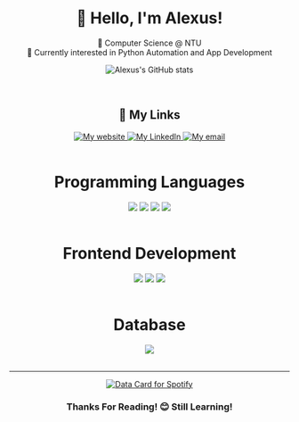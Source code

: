<div align = "center">
<h1> 👋 Hello, I'm Alexus! </h1>

🏫 Computer Science @ NTU <br/>
📖 Currently interested in Python Automation and App Development <br/>

<div>

  ![Alexus's GitHub stats](https://github-readme-stats.vercel.app/api?username=alexusljf&show_icons=true&count_private=true&theme=ocean_dark)

</div>

<br/>

<div>
    <h2>🔗 My Links</h2>
    <a href="https://alexusljf.github.io/">
        <img src= "https://img.shields.io/badge/alexusljf.github.io-121013?style=for-the-badge&logo=github&logoColor=white)" alt="My website">
    </a>
    <a href="https://www.linkedin.com/in/alexuslim/">
        <img src="https://img.shields.io/badge/alexuslim-0077B5?style=for-the-badge&logo=linkedin&logoColor=white" alt="My LinkedIn">
    </a>
    <a href="mailto:alexusljf@gmail.com">
        <img src="https://img.shields.io/badge/alexusljf@gmail.com-D14836?style=for-the-badge&logo=gmail&logoColor=white" alt="My email">
    </a>
</div>

<br/>

<div>
  <h1> Programming Languages </h1>
  <img src="https://img.shields.io/badge/c-%2300599C.svg?style=for-the-badge&logo=c&logoColor=white" />
  <img src="https://img.shields.io/badge/java-%23ED8B00.svg?style=for-the-badge&logo=openjdk&logoColor=white" />
  <img src="https://img.shields.io/badge/javascript-%23323330.svg?style=for-the-badge&logo=javascript&logoColor=%23F7DF1E" />
  <img src="https://img.shields.io/badge/python-3670A0?style=for-the-badge&logo=python&logoColor=ffdd54" />
</div>

<br/>

<div>
  <h1> Frontend Development </h1>
  <img src="https://img.shields.io/badge/html5-%23E34F26.svg?style=for-the-badge&logo=html5&logoColor=white" />
  <img src="https://img.shields.io/badge/css3-%231572B6.svg?style=for-the-badge&logo=css3&logoColor=white" />
  <img src="https://img.shields.io/badge/react-%2320232a.svg?style=for-the-badge&logo=react&logoColor=%2361DAFB" />
</div>

<br/>

<div>
  <h1> Database </h1>
  <img src="https://img.shields.io/badge/Microsoft%20SQL%20Server-CC2927?style=for-the-badge&logo=microsoft%20sql%20server&logoColor=white" />
</div>

<br/>
<hr>

<div>
  <a href="https://www.data-card-for-spotify.com/card?user_id=limjinfeng">
    <img src="https://www.data-card-for-spotify.com/api/card?user_id=limjinfeng&show_border=true&custom_title=Alexus%27s%20Spotify&hide_title=true&hide_top_tracks=true&limit=3" alt="Data Card for Spotify">
  </a>
</div>

<h3> Thanks For Reading! 😊 Still Learning! </h3>

</div>